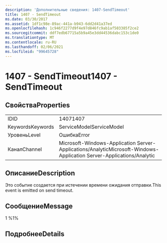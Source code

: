 ```yaml
---
description: 'Дополнительные сведения: 1407-SendTimeout'
title: 1407 - SendTimeout
ms.date: 03/30/2017
ms.assetid: 1df1c98e-89ac-441a-b943-6dd2d41a37ed
ms.openlocfilehash: 1c946f2277d9f4e97d846fc9ab1af503385f2ce2
ms.sourcegitcommit: ddf7edb67715a5b9a45e3dd44536dabc153c1de0
ms.translationtype: MT
ms.contentlocale: ru-RU
ms.lasthandoff: 02/06/2021
ms.locfileid: "99645728"
---
```

# <a name="1407---sendtimeout"></a><span data-ttu-id="fcdf8-103">1407 - SendTimeout</span><span class="sxs-lookup"><span data-stu-id="fcdf8-103">1407 - SendTimeout</span></span>

## <a name="properties"></a><span data-ttu-id="fcdf8-104">Свойства</span><span class="sxs-lookup"><span data-stu-id="fcdf8-104">Properties</span></span>  
  
|||  
|-|-|  
|<span data-ttu-id="fcdf8-105">ID</span><span class="sxs-lookup"><span data-stu-id="fcdf8-105">ID</span></span>|<span data-ttu-id="fcdf8-106">1407</span><span class="sxs-lookup"><span data-stu-id="fcdf8-106">1407</span></span>|  
|<span data-ttu-id="fcdf8-107">Keywords</span><span class="sxs-lookup"><span data-stu-id="fcdf8-107">Keywords</span></span>|<span data-ttu-id="fcdf8-108">ServiceModel</span><span class="sxs-lookup"><span data-stu-id="fcdf8-108">ServiceModel</span></span>|  
|<span data-ttu-id="fcdf8-109">Уровень</span><span class="sxs-lookup"><span data-stu-id="fcdf8-109">Level</span></span>|<span data-ttu-id="fcdf8-110">Ошибка</span><span class="sxs-lookup"><span data-stu-id="fcdf8-110">Error</span></span>|  
|<span data-ttu-id="fcdf8-111">Канал</span><span class="sxs-lookup"><span data-stu-id="fcdf8-111">Channel</span></span>|<span data-ttu-id="fcdf8-112">Microsoft-Windows-Application Server-Applications/Analytic</span><span class="sxs-lookup"><span data-stu-id="fcdf8-112">Microsoft-Windows-Application Server-Applications/Analytic</span></span>|  
  
## <a name="description"></a><span data-ttu-id="fcdf8-113">Описание</span><span class="sxs-lookup"><span data-stu-id="fcdf8-113">Description</span></span>  

 <span data-ttu-id="fcdf8-114">Это событие создается при истечении времени ожидания отправки.</span><span class="sxs-lookup"><span data-stu-id="fcdf8-114">This event is emitted on send timeout.</span></span>  
  
## <a name="message"></a><span data-ttu-id="fcdf8-115">Сообщение</span><span class="sxs-lookup"><span data-stu-id="fcdf8-115">Message</span></span>  

 <span data-ttu-id="fcdf8-116">1 %</span><span class="sxs-lookup"><span data-stu-id="fcdf8-116">1%</span></span>  
  
## <a name="details"></a><span data-ttu-id="fcdf8-117">Подробнее</span><span class="sxs-lookup"><span data-stu-id="fcdf8-117">Details</span></span>
